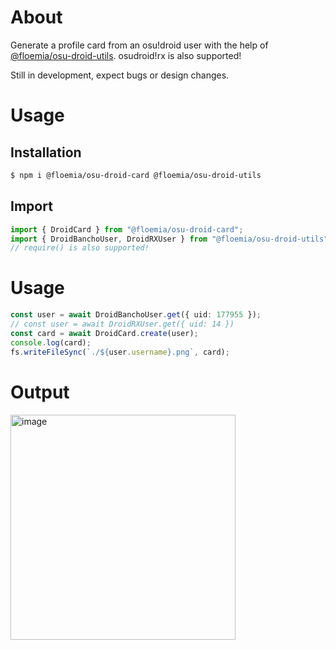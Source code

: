 # About
Generate a profile card from an osu!droid user with the help of [@floemia/osu-droid-utils](https://github.com/floemia/osu-droid-utils). osudroid!rx is also supported!

Still in development, expect bugs or design changes.
# Usage
## Installation
```bash
$ npm i @floemia/osu-droid-card @floemia/osu-droid-utils
```
## Import
```ts
import { DroidCard } from "@floemia/osu-droid-card";
import { DroidBanchoUser, DroidRXUser } from "@floemia/osu-droid-utils";
// require() is also supported!

```
# Usage
```ts
const user = await DroidBanchoUser.get({ uid: 177955 });
// const user = await DroidRXUser.get({ uid: 14 })
const card = await DroidCard.create(user);
console.log(card);
fs.writeFileSync(`./${user.username}.png`, card);
```

# Output
<img height="360" alt="image" src="https://github.com/user-attachments/assets/aba090cd-c367-4be9-b8ce-9321d82937d0" />
